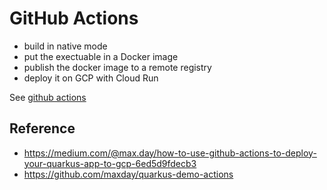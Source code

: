 # GitHub Actions

- build in native mode
- put the exectuable in a Docker image
- publish the docker image to a remote registry
- deploy it on GCP with Cloud Run

See [github actions](../../.github/main.yml)

## Reference
- https://medium.com/@max.day/how-to-use-github-actions-to-deploy-your-quarkus-app-to-gcp-6ed5d9fdecb3
- https://github.com/maxday/quarkus-demo-actions
